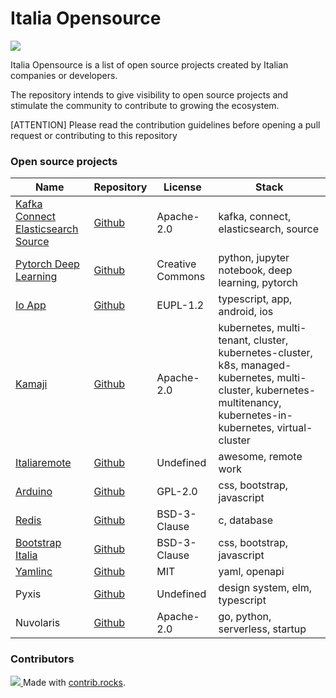 # Italia Opensource

<img src='https://img.shields.io/badge/projects-11-green'>

Italia Opensource is a list of open source projects created by Italian companies or developers.

The repository intends to give visibility to open source projects and stimulate the community to contribute to growing the ecosystem.

[ATTENTION] Please read the contribution guidelines before opening a pull request or contributing to this repository

### Open source projects

| Name                                                                                                               | Repository                                                                   | License          | Stack                                                                                                                                                             |
| ------------------------------------------------------------------------------------------------------------------ | ---------------------------------------------------------------------------- | ---------------- | ----------------------------------------------------------------------------------------------------------------------------------------------------------------- |
| [Kafka Connect Elasticsearch Source](https://www.confluent.io/hub/dariobalinzo/kafka-connect-elasticsearch-source) | [Github](https://github.com/DarioBalinzo/kafka-connect-elasticsearch-source) | Apache-2.0       | kafka, connect, elasticsearch, source                                                                                                                             |
| [Pytorch Deep Learning](https://atcold.github.io/pytorch-Deep-Learning/)                                           | [Github](https://github.com/Atcold/pytorch-Deep-Learning)                    | Creative Commons | python, jupyter notebook, deep learning, pytorch                                                                                                                  |
| [Io App](https://io.italia.it)                                                                                     | [Github](https://github.com/pagopa/io-app)                                   | EUPL-1.2         | typescript, app, android, ios                                                                                                                                     |
| [Kamaji](https://clastix.io/kamaji)                                                                                | [Github](https://github.com/clastix/kamaji)                                  | Apache-2.0       | kubernetes, multi-tenant, cluster, kubernetes-cluster, k8s, managed-kubernetes, multi-cluster, kubernetes-multitenancy, kubernetes-in-kubernetes, virtual-cluster |
| [Italiaremote](https://italiaremote.com/companies)                                                                 | [Github](https://github.com/italiaremote/awesome-italia-remote)              | Undefined        | awesome, remote work                                                                                                                                              |
| [Arduino](https://www.arduino.cc/en/software/)                                                                     | [Github](https://github.com/arduino/Arduino)                                 | GPL-2.0          | css, bootstrap, javascript                                                                                                                                        |
| [Redis](https://redis.io)                                                                                          | [Github](https://github.com/redis/redis)                                     | BSD-3-Clause     | c, database                                                                                                                                                       |
| [Bootstrap Italia](https://developers.italia.it)                                                                   | [Github](https://github.com/italia/bootstrap-italia)                         | BSD-3-Clause     | css, bootstrap, javascript                                                                                                                                        |
| [Yamlinc](https://www.javanile.org)                                                                                | [Github](https://www.github.com/javanile/yamlinc)                            | MIT              | yaml, openapi                                                                                                                                                     |
| Pyxis                                                                                                              | [Github](https://github.com/primait/pyxis)                                   | Undefined        | design system, elm, typescript                                                                                                                                    |
| Nuvolaris                                                                                                          | [Github](https://github.com/nuvolaris/nuvolaris)                             | Apache-2.0       | go, python, serverless, startup                                                                                                                                   |

### Contributors

<a href="https://github.com/italia-opensource/awesome-italia-opensource/graphs/contributors"> <img src="https://contrib.rocks/image?repo=Italia-Open-Source/awesome-italia-opensource" /> </a> Made with [contrib.rocks](https://contrib.rocks).